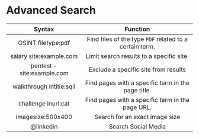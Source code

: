 # Advanced Search

|           Syntax          |                         Function                        |
| :-----------------------: | :-----------------------------------------------------: |
|     OSINT filetype:pdf    | Find files of the type `PDF` related to a certain term. |
|  salary site:example.com  |         Limit search results to a specific site.        |
| pentest -site:example.com |           Exclude a specific site from results          |
|  walkthrough intitle:sqli |    Find pages with a specific term in the page title.   |
|    challenge inurl:cat    |     Find pages with a specific term in the page URL.    |
|     imagesize:500x400     |              Search for an exact image size             |
|         @linkedin         |                   Search Social Media                   |
